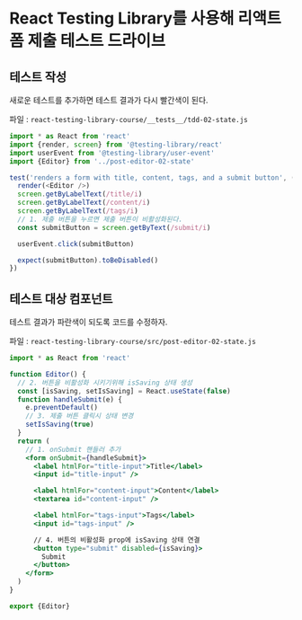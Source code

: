 # React Testing Library를 사용해 리액트 폼 제출 테스트 드라이브

## 테스트 작성

새로운 테스트를 추가하면 테스트 결과가 다시 빨간색이 된다.

파일 : `react-testing-library-course/__tests__/tdd-02-state.js`

```js
import * as React from 'react'
import {render, screen} from '@testing-library/react'
import userEvent from '@testing-library/user-event'
import {Editor} from '../post-editor-02-state'

test('renders a form with title, content, tags, and a submit button', () => {
  render(<Editor />)
  screen.getByLabelText(/title/i)
  screen.getByLabelText(/content/i)
  screen.getByLabelText(/tags/i)
  // 1. 제출 버튼을 누르면 제출 버튼이 비활성화된다.
  const submitButton = screen.getByText(/submit/i)

  userEvent.click(submitButton)

  expect(submitButton).toBeDisabled()
})
```

## 테스트 대상 컴포넌트

테스트 결과가 파란색이 되도록 코드를 수정하자.

파일 : `react-testing-library-course/src/post-editor-02-state.js`

```jsx
import * as React from 'react'

function Editor() {
  // 2. 버튼을 비활성화 시키기위해 isSaving 상태 생성
  const [isSaving, setIsSaving] = React.useState(false)
  function handleSubmit(e) {
    e.preventDefault()
    // 3. 제출 버튼 클릭시 상태 변경
    setIsSaving(true)
  }
  return (
    // 1. onSubmit 핸들러 추가
    <form onSubmit={handleSubmit}>
      <label htmlFor="title-input">Title</label>
      <input id="title-input" />

      <label htmlFor="content-input">Content</label>
      <textarea id="content-input" />

      <label htmlFor="tags-input">Tags</label>
      <input id="tags-input" />

      // 4. 버튼의 비활성화 prop에 isSaving 상태 연결
      <button type="submit" disabled={isSaving}>
        Submit
      </button>
    </form>
  )
}

export {Editor}
```